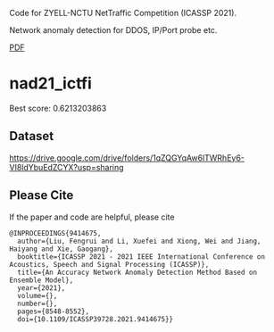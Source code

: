 Code for ZYELL-NCTU NetTraffic Competition (ICASSP 2021). 

Network anomaly detection for DDOS, IP/Port probe etc. 

[PDF](https://ieeexplore.ieee.org/document/9414675)


# nad21_ictfi
Best score: 0.6213203863

## Dataset

https://drive.google.com/drive/folders/1qZQGYqAw6lTWRhEy6-VI8ldYbuEdZCYX?usp=sharing

## Please Cite

If the paper and code are helpful, please cite

```
@INPROCEEDINGS{9414675,
  author={Liu, Fengrui and Li, Xuefei and Xiong, Wei and Jiang, Haiyang and Xie, Gaogang},
  booktitle={ICASSP 2021 - 2021 IEEE International Conference on Acoustics, Speech and Signal Processing (ICASSP)}, 
  title={An Accuracy Network Anomaly Detection Method Based on Ensemble Model}, 
  year={2021},
  volume={},
  number={},
  pages={8548-8552},
  doi={10.1109/ICASSP39728.2021.9414675}}
```
